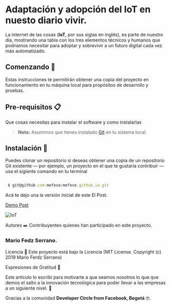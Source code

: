 # Adaptación y adopción del **IoT** en nuesto diario vivir.

La internet de las cosas (**IoT**, por sus siglas en inglés), es parte de nuestro día, mostrando una tabla con los tres elementos técnicos y humanos que podriamos necesitar para adoptar y sobrevivir a un futuro digital cada vez más automatizado.


## Comenzando 🚀

Estas instrucciones te permitirán obtener una copia del proyecto en funcionamiento en tu máquina local para propósitos de desarrollo y pruebas.



## Pre-requisitos 📋

Que cosas necesitas para instalar el software y como instalarlas

> **Nota:** Asumimos que tienes instalado [Git] en tu sistema local. 


[Git]: https://git-scm.com


## Instalación 🔧


Puedes clonar un repositorio si deseas obtener una copia de un repositorio Git existente — por ejemplo, un proyecto en el que te gustaría contribuir — usa el sigiente comando en tu terminal


```javascript

 $ git@github.com:mefese/mefese.github.io.git

```
Acá  te dejo una la versión inicial de este El Post. 

[Demo Post ]( https://mefese.github.io )

 ![IoT](https://images.unsplash.com/photo-1519558260268-cde7e03a0152?ixlib=rb-1.2.1&ixid=eyJhcHBfaWQiOjEyMDd9&auto=format&fit=crop&w=1350&q=80)


Autores ✒️
Contribuyentes quíenes han participado en este proyecto.

### Mario Fedz Serrano.

Licencia 📄
Este proyecto está bajo la Licencia (MIT License. Copyright (c) 2019 Mario Ferdz Serrano)

Expresiones de Gratitud 🎁

Este artículo lo  escribí para motivarte a que seamos nosotros lo que que demos el salto a la innovación tecnológíca para poder llevar a las empresas a un siguiente nivel. 📢



Gracias a la comunidad **Developer Circle from Facebook, Bogotá**   🤓.



